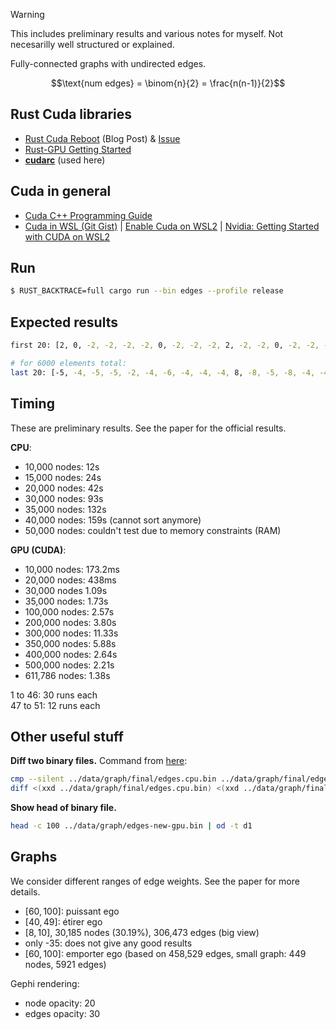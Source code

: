 > [!warning]
> This includes preliminary results and various notes for myself. Not necesarilly well structured or explained.

Fully-connected graphs with undirected edges.

$$\text{num edges} = \binom{n}{2} = \frac{n(n-1)}{2}$$

## Rust Cuda libraries
- [Rust Cuda Reboot](https://rust-gpu.github.io/blog/2025/01/27/rust-cuda-reboot) (Blog Post) & [Issue](https://github.com/Rust-GPU/Rust-CUDA/issues/130)
- [Rust-GPU Getting Started](https://rust-gpu.github.io/Rust-CUDA/guide/getting_started.html)
- [**cudarc**](https://github.com/coreylowman/cudarc) (used here)

## Cuda in general
- [Cuda C++ Programming Guide](https://docs.nvidia.com/cuda/cuda-c-programming-guide/index.html#)
- [Cuda in WSL (Git Gist)](https://gist.github.com/Ayke/5f37ebdb84c758f57d7a3c8b847648bb) | [Enable Cuda on WSL2](https://learn.microsoft.com/en-us/windows/ai/directml/gpu-cuda-in-wsl) | [Nvidia: Getting Started with CUDA on WSL2](https://docs.nvidia.com/cuda/wsl-user-guide/index.html#getting-started-with-cuda-on-wsl-2)

## Run

```bash
$ RUST_BACKTRACE=full cargo run --bin edges --profile release
```

## Expected results

```bash
first 20: [2, 0, -2, -2, -2, -2, 0, -2, -2, -2, 2, -2, -2, 0, -2, -2, -2, 1, 0, -3]

# for 6000 elements total:
last 20: [-5, -4, -5, -5, -2, -4, -6, -4, -4, -4, 8, -8, -5, -8, -4, -4, -4, 7, -6, -5]
```


## Timing

These are preliminary results. See the paper for the official results.

**CPU**:

- 10,000 nodes: 12s
- 15,000 nodes: 24s
- 20,000 nodes: 42s
- 30,000 nodes: 93s
- 35,000 nodes: 132s
- 40,000 nodes: 159s (cannot sort anymore)
- 50,000 nodes: couldn't test due to memory constraints (RAM)

**GPU (CUDA)**:

- 10,000 nodes: 173.2ms
- 20,000 nodes: 438ms
- 30,000 nodes 1.09s
- 35,000 nodes: 1.73s
- 100,000 nodes: 2.57s
- 200,000 nodes: 3.80s
- 300,000 nodes: 11.33s
- 350,000 nodes: 5.88s
- 400,000 nodes: 2.64s
- 500,000 nodes: 2.21s
- 611,786 nodes: 1.38s

1 to 46: 30 runs each<br>
47 to 51: 12 runs each

## Other useful stuff

**Diff two binary files.** Command from [here](https://superuser.com/a/968863/):

```bash
cmp --silent ../data/graph/final/edges.cpu.bin ../data/graph/final/edges.gpu.bin # check error code (!)
diff <(xxd ../data/graph/final/edges.cpu.bin) <(xxd ../data/graph/final/edges.gpu.bin)
```

**Show head of binary file.**

```bash
head -c 100 ../data/graph/edges-new-gpu.bin | od -t d1
```



## Graphs

We consider different ranges of edge weights. See the paper for more details.

- $[60,100]$: puissant ego
- $[40,49]$:  étirer ego
- $[8,10]$, 30,185 nodes (30.19%),  306,473 edges (big view)
- only -35: does not give any good results
- $[60, 100]$: emporter ego (based on 458,529 edges, small graph: 449 nodes, 5921 edges)


Gephi rendering:

- node opacity: 20
- edges opacity: 30
